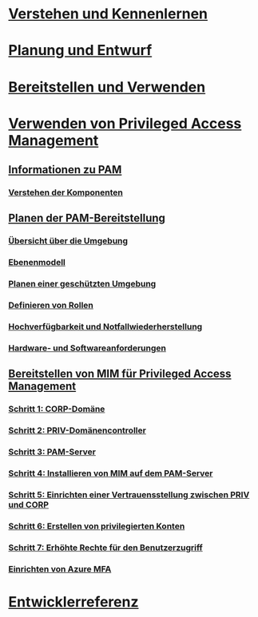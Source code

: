 # [Verstehen und Kennenlernen](/microsoft-identity-manager/understand-explore/microsoft-identity-manager-2016)
# [Planung und Entwurf](/microsoft-identity-manager/plan-design/microsoft-identity-manager-2016-supported-platforms)
# [Bereitstellen und Verwenden](/microsoft-identity-manager/deploy-use/microsoft-identity-manager-deploy)
# [Verwenden von Privileged Access Management](privileged-identity-management-for-active-directory-domain-services.md)
## [Informationen zu PAM](privileged-identity-management-for-active-directory-domain-services.md)
### [Verstehen der Komponenten](principles-of-operation.md)
## [Planen der PAM-Bereitstellung](environment-overview.md)
### [Übersicht über die Umgebung](environment-overview.md)
### [Ebenenmodell](tier-model-for-partitioning-administrative-privileges.md)
### [Planen einer geschützten Umgebung](planning-bastion-environment.md)
### [Definieren von Rollen](defining-roles-for-pam.md)
### [Hochverfügbarkeit und Notfallwiederherstellung](high-availability-disaster-recovery-considerations-bastion-environment.md)
### [Hardware- und Softwareanforderungen](hardware-software-requirements.md)
## [Bereitstellen von MIM für Privileged Access Management](configuring-mim-environment-for-pam.md)
### [Schritt 1: CORP-Domäne](step-1-prepare-corp-domain.md)
### [Schritt 2: PRIV-Domänencontroller](step-2-prepare-priv-domain-controller.md)
### [Schritt 3: PAM-Server](step-3-prepare-pam-server.md)
### [Schritt 4: Installieren von MIM auf dem PAM-Server](step-4-install-mim-components-on-pam-server.md)
### [Schritt 5: Einrichten einer Vertrauensstellung zwischen PRIV und CORP](step-5-establish-trust-between-priv-corp-forests.md)
### [Schritt 6: Erstellen von privilegierten Konten](step-6-transition-group-to-pam.md)
### [Schritt 7: Erhöhte Rechte für den Benutzerzugriff](step-7-elevate-user-access.md)
### [Einrichten von Azure MFA](use-azure-mfa-for-activation.md)
# [Entwicklerreferenz](/microsoft-identity-manager/reference/microsoft-identity-manager-2016-developer-reference)


<!--HONumber=Jun16_HO3-->



